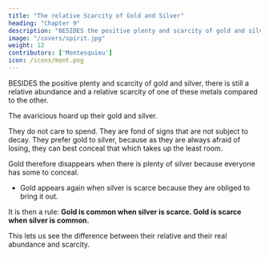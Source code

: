 ```yaml
---
title: "The relative Scarcity of Gold and Silver"
heading: "Chapter 9"
description: "BESIDES the positive plenty and scarcity of gold and silver, there is still a relative abundance and a relative scarcity of one of these metals compared to the other"
image: "/covers/spirit.jpg"
weight: 12
contributors: ['Montesquieu']
icon: /icons/mont.png
---
```




BESIDES the positive plenty and scarcity of gold and silver, there is still a relative abundance and a relative scarcity of one of these metals compared to the other.

The avaricious hoard up their gold and silver.

They do not care to spend.
They are fond of signs that are not subject to decay.
They prefer gold to silver, because as they are always afraid of losing, they can best conceal that which takes up the least room.

Gold therefore disappears when there is plenty of silver because everyone has some to conceal.
- Gold appears again when silver is scarce because they are obliged to bring it out.

It is then a rule: **Gold is common when silver is scarce. Gold is scarce when silver is common.**

This lets us see the difference between their relative and their real abundance and scarcity.
